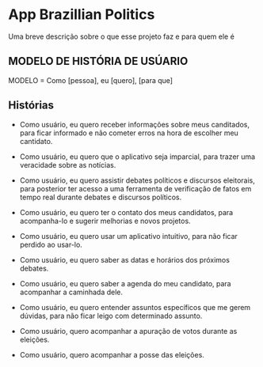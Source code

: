 
# App Brazillian Politics

Uma breve descrição sobre o que esse projeto faz e para quem ele é

## MODELO DE HISTÓRIA DE USÚARIO
MODELO = Como [pessoa], eu [quero], [para que]

## Histórias

- Como usuário, eu quero receber informações sobre meus canditados, para ficar informado e não cometer erros na hora de escolher meu cantidato.

- Como usuário, eu quero que o aplicativo seja imparcial, para trazer uma veracidade sobre as notícias.

- Como usuário, eu quero assistir debates políticos e discursos eleitorais, para posterior ter acesso a uma ferramenta de verificação de fatos em tempo real durante debates e discursos políticos.

- Como usuário, eu quero ter o contato dos meus candidatos, para acompanha-lo e sugerir melhorias e novos projetos.

- Como usuário, eu quero usar um aplicativo intuitivo, para não ficar perdido ao usar-lo.

- Como usuário, eu quero saber as datas e horários dos próximos debates.

- Como usuário, eu quero saber a agenda do meu candidato, para acompanhar a caminhada dele.

- Como usuário, eu quero entender assuntos específicos que me gerem dúvidas, para não ficar leigo com determinado assunto.

- Como usuário, quero acompanhar a apuração de votos durante as eleições.

- Como usuário, quero acompanhar a posse das eleições.
